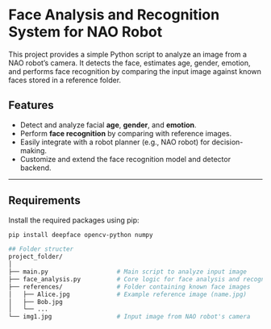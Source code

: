 
# Face Analysis and Recognition System for NAO Robot

This project provides a simple Python script to analyze an image from a NAO robot’s camera. It detects the face, estimates age, gender, emotion, and performs face recognition by comparing the input image against known faces stored in a reference folder.

## Features

- Detect and analyze facial **age**, **gender**, and **emotion**.
- Perform **face recognition** by comparing with reference images.
- Easily integrate with a robot planner (e.g., NAO robot) for decision-making.
- Customize and extend the face recognition model and detector backend.

---

## Requirements

Install the required packages using pip:

```bash
pip install deepface opencv-python numpy

## Folder structer
project_folder/
│
├── main.py                   # Main script to analyze input image
├── face_analysis.py          # Core logic for face analysis and recognition
├── references/               # Folder containing known face images
│   ├── Alice.jpg             # Example reference image (name.jpg)
│   ├── Bob.jpg
│   └── ...
└── img1.jpg                  # Input image from NAO robot's camera

